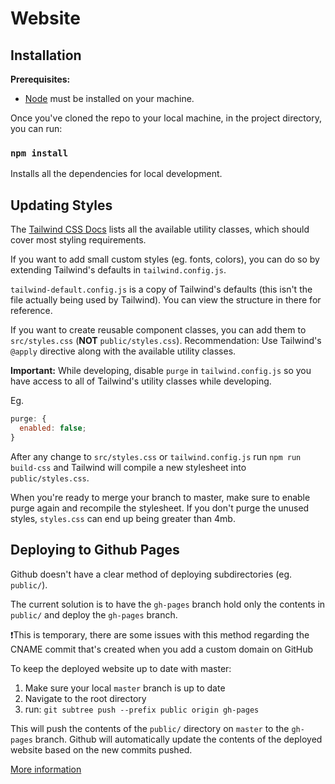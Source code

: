 # Website

## Installation

**Prerequisites:**

- [Node](https://www.nodejs.org) must be installed on your machine.

Once you've cloned the repo to your local machine, in the project directory, you
can run:

### `npm install`

Installs all the dependencies for local development.

## Updating Styles

The [Tailwind CSS Docs](https://www.tailwindcss.com/docs) lists all the
available utility classes, which should cover most styling requirements.

If you want to add small custom styles (eg. fonts, colors), you can do so
by extending Tailwind's defaults in `tailwind.config.js`.

`tailwind-default.config.js`
is a copy of Tailwind's defaults (this isn't the file actually being used by Tailwind).
You can view the structure in there for reference.

If you want to create reusable component classes, you can add them to
`src/styles.css` (**NOT** `public/styles.css`). Recommendation: Use
Tailwind's `@apply` directive along with the available utility classes.

**Important:**
While developing, disable `purge` in `tailwind.config.js` so you
have access to all of Tailwind's utility classes while developing.

Eg.

```javascript
purge: {
  enabled: false;
}
```

After any change to `src/styles.css` or `tailwind.config.js` run
`npm run build-css` and Tailwind will compile a new stylesheet into `public/styles.css`.

When you're ready to merge your branch to master, make sure to enable purge again
and recompile the stylesheet. If you don't purge the unused styles, `styles.css`
can end up being greater than 4mb.

## Deploying to Github Pages

Github doesn't have a clear method of deploying subdirectories (eg. `public/`).

The current solution is to have the `gh-pages` branch hold only
the contents in `public/` and deploy the `gh-pages` branch.

❗This is temporary, there are some issues with this method regarding the CNAME
commit that's created when you add a custom domain on GitHub

To keep the deployed website up to date with master:

1. Make sure your local `master` branch is up to date
2. Navigate to the root directory
3. run: `git subtree push --prefix public origin gh-pages`

This will push the contents of the `public/` directory on `master` to the `gh-pages`
branch. Github will automatically update the contents of the deployed website
based on the new commits pushed.

[More information]("https://gist.github.com/cobyism/4730490")
